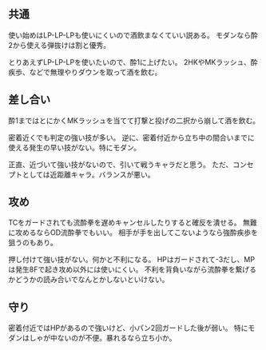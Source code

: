 ## 共通

使い始めはLP-LP-LPも使いにくいので酒飲まなくていい説ある。
モダンなら酔2から使える弾抜けは割と優秀。

とりあえずLP-LP-LPを使いたいので、酔1に上げたい。
2HKやMKラッシュ、酔疾歩、などで無理やりダウンを取って酒を飲む。

## 差し合い

酔1まではとにかくMKラッシュを当てて打撃と投げの二択から崩して酒を飲む。

密着近くでも判定の強い技が多い。
逆に、密着付近から立ち中の間合いまでに使える発生の早い技がない。特にモダン。

正直、近づいて強い技がないので、引いて戦うキャラだと思う。
ただ、コンセプトとしては近距離キャラ。バランスが悪い。

## 攻め

TCをガードされても流酔拳を遅めキャンセルしたりすると確反を潰せる。
無難に攻めるならOD流酔拳でもいい。
相手が手を出してこないようなら強酔疾歩を狙うのもあり。

押し付けて強い技がない。何かと不利になる。
HPはガードされて-3だし、MPは発生8Fで起き攻め以外には使いにくい。
不利を背負いながら流酔拳を繋げるかどうかの読み合いでなんとかしないといけない。

## 守り

密着付近ではHPがあるので強いけど、小パン2回ガードした後が弱い。
特にモダンはしゃが中ないのが不便。暴れるなら立ち小か。
